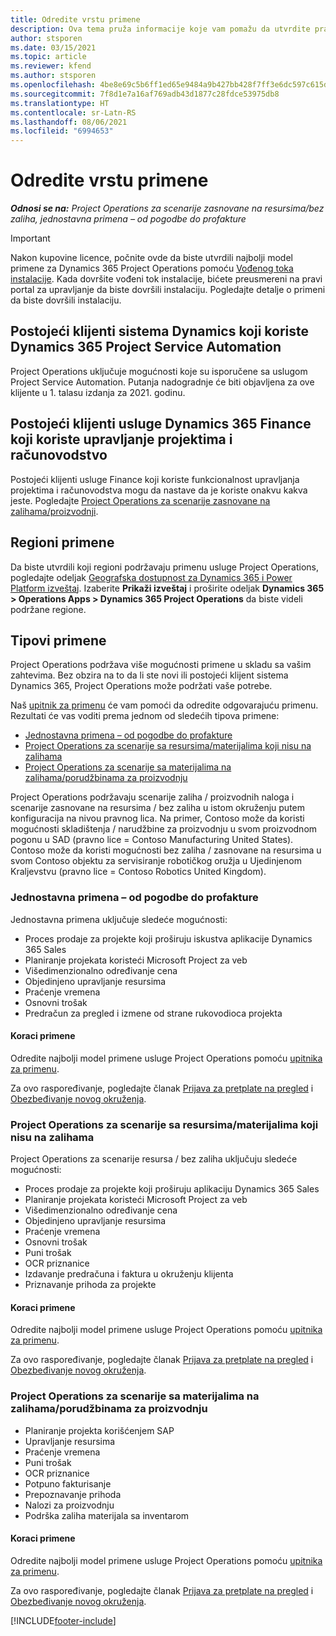 ```yaml
---
title: Odredite vrstu primene
description: Ova tema pruža informacije koje vam pomažu da utvrdite pravilan tip primene usluge Project Operations za vaše preduzeće.
author: stsporen
ms.date: 03/15/2021
ms.topic: article
ms.reviewer: kfend
ms.author: stsporen
ms.openlocfilehash: 4be8e69c5b6ff1ed65e9484a9b427bb428f7ff3e6dc597c615d5586da52867ef
ms.sourcegitcommit: 7f8d1e7a16af769adb43d1877c28fdce53975db8
ms.translationtype: HT
ms.contentlocale: sr-Latn-RS
ms.lasthandoff: 08/06/2021
ms.locfileid: "6994653"
---
```

# <a name="determine-your-deployment-type"></a>Odredite vrstu primene

_**Odnosi se na:** Project Operations za scenarije zasnovane na resursima/bez zaliha, jednostavna primena – od pogodbe do profakture_

> [!IMPORTANT]
> Nakon kupovine licence, počnite ovde da biste utvrdili najbolji model primene za Dynamics 365 Project Operations pomoću [Vođenog toka instalacije](https://aka.ms/provisionprojectoperations).
> Kada dovršite vođeni tok instalacije, bićete preusmereni na pravi portal za upravljanje da biste dovršili instalaciju. Pogledajte detalje o primeni da biste dovršili instalaciju.


## <a name="existing-customers-of-dynamics-using-dynamics-365-project-service-automation"></a>Postojeći klijenti sistema Dynamics koji koriste Dynamics 365 Project Service Automation
Project Operations uključuje mogućnosti koje su isporučene sa uslugom Project Service Automation. Putanja nadogradnje će biti objavljena za ove klijente u 1. talasu izdanja za 2021. godinu.

## <a name="existing-customers-of-dynamics-365-finance-using-project-management-and-accounting"></a>Postojeći klijenti usluge Dynamics 365 Finance koji koriste upravljanje projektima i računovodstvo 

Postojeći klijenti usluge Finance koji koriste funkcionalnost upravljanja projektima i računovodstva mogu da nastave da je koriste onakvu kakva jeste. Pogledajte [Project Operations za scenarije zasnovane na zalihama/proizvodnji](#pma).


## <a name="deployment-regions"></a>Regioni primene
Da biste utvrdili koji regioni podržavaju primenu usluge Project Operations, pogledajte odeljak [Geografska dostupnost za Dynamics 365 i Power Platform izveštaj](https://dynamics.microsoft.com/en-us/geographic-availability/). Izaberite **Prikaži izveštaj** i proširite odeljak **Dynamics 365 > Operations Apps > Dynamics 365 Project Operations** da biste videli podržane regione.

## <a name="deployment-types"></a>Tipovi primene
Project Operations podržava više mogućnosti primene u skladu sa vašim zahtevima. Bez obzira na to da li ste novi ili postojeći klijent sistema Dynamics 365, Project Operations može podržati vaše potrebe.

Naš [upitnik za primenu](https://aka.ms/provisionprojectoperations) će vam pomoći da odredite odgovarajuću primenu. Rezultati će vas voditi prema jednom od sledećih tipova primene:

- [Jednostavna primena – od pogodbe do profakture](#lite)
- [Project Operations za scenarije sa resursima/materijalima koji nisu na zalihama](#integrated)
- [Project Operations za scenarije sa materijalima na zalihama/porudžbinama za proizvodnju](#pma)

Project Operations podržavaju scenarije zaliha / proizvodnih naloga i scenarije zasnovane na resursima / bez zaliha u istom okruženju putem konfiguracija na nivou pravnog lica. Na primer, Contoso može da koristi mogućnosti skladištenja / narudžbine za proizvodnju u svom proizvodnom pogonu u SAD (pravno lice = Contoso Manufacturing United States). Contoso može da koristi mogućnosti bez zaliha / zasnovane na resursima u svom Contoso objektu za servisiranje robotičkog oružja u Ujedinjenom Kraljevstvu (pravno lice = Contoso Robotics United Kingdom).

### <a name="lite-deployment---deal-to-proforma-invoicing"></a><a  name="lite"></a>Jednostavna primena – od pogodbe do profakture

Jednostavna primena uključuje sledeće mogućnosti:

- Proces prodaje za projekte koji proširuju iskustva aplikacije Dynamics 365 Sales
- Planiranje projekata koristeći Microsoft Project za veb
- Višedimenzionalno određivanje cena
- Objedinjeno upravljanje resursima
- Praćenje vremena
- Osnovni trošak
- Predračun za pregled i izmene od strane rukovodioca projekta 

#### <a name="deployment-steps"></a>Koraci primene
Odredite najbolji model primene usluge Project Operations pomoću [upitnika za primenu](https://aka.ms/provisionprojectoperations).

Za ovo raspoređivanje, pogledajte članak [Prijava za pretplate na pregled](lite-preview-subscription-sign-up.md) i [Obezbeđivanje novog okruženja](lite-deployment.md). 


### <a name="project-operations-for-resourcenon-stocked-scenarios"></a><a name="integrated"></a>Project Operations za scenarije sa resursima/materijalima koji nisu na zalihama
Project Operations za scenarije resursa / bez zaliha uključuju sledeće mogućnosti:
 
- Proces prodaje za projekte koji proširuju aplikaciju Dynamics 365 Sales
- Planiranje projekata koristeći Microsoft Project za veb
- Višedimenzionalno određivanje cena
- Objedinjeno upravljanje resursima
- Praćenje vremena
- Osnovni trošak
- Puni trošak
- OCR priznanice
- Izdavanje predračuna i faktura u okruženju klijenta 
- Priznavanje prihoda za projekte

#### <a name="deployment-steps"></a>Koraci primene
Odredite najbolji model primene usluge Project Operations pomoću [upitnika za primenu](https://aka.ms/provisionprojectoperations).

Za ovo raspoređivanje, pogledajte članak [Prijava za pretplate na pregled](resource-sign-up-preview-subscription.md) i [Obezbeđivanje novog okruženja](resource-provision-new-environment.md). 


### <a name="project-operations-for-stockedproduction-order-scenarios"></a><a name="pma"></a>Project Operations za scenarije sa materijalima na zalihama/porudžbinama za proizvodnju

- Planiranje projekta korišćenjem SAP
- Upravljanje resursima
- Praćenje vremena
- Puni trošak
- OCR priznanice
- Potpuno fakturisanje
- Prepoznavanje prihoda
- Nalozi za proizvodnju
- Podrška zaliha materijala sa inventarom

#### <a name="deployment-steps"></a>Koraci primene
Odredite najbolji model primene usluge Project Operations pomoću [upitnika za primenu](https://aka.ms/provisionprojectoperations).

Za ovo raspoređivanje, pogledajte članak [Prijava za pretplate na pregled](/dynamics365/fin-ops-core/dev-itpro/dev-tools/sign-up-preview-subscription?toc=%2fdynamics365%2ffinance%2ftoc.json) i [Obezbeđivanje novog okruženja](/dynamics365/fin-ops-core/dev-itpro/deployment/deploy-demo-environment?toc=%2fdynamics365%2ffinance%2ftoc.json). 



[!INCLUDE[footer-include](../includes/footer-banner.md)]